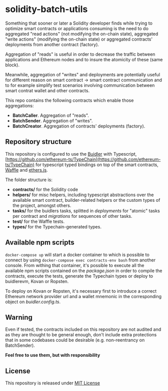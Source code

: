 # solidity-batch-utils

Something that sooner or later a Solidity developer finds while trying to optimize smart contracts or applications consuming is the need to do aggregated "read actions" (not modifying the on-chain state), aggregated "write actions" (modifying the on-chain state) or aggregated contracts' deployments from another contract (factory).

Aggregation of "reads" is useful in order to decrease the traffic between applications and Ethereum nodes and to insure the atomicity of these (same block). 

Meanwhile, aggregation of "writes" and deployments are potentially useful for different reason on smart contract -> smart contract communication and to for example simplify test scenarios involving communication between smart contrat wallet and other contracts.

This repo contains the following contracts which enable those aggregations:
- **BatchCaller**. Aggregation of "reads".
- **BatchSender**. Aggregation of "writes".
- **BatchCreator**. Aggregation of contracts' deployments (factory).

## Repository structure
This repository is configured to use the [Buidler](https://buidler.dev/) with Typescript, [https://github.com/ethereum-ts/TypeChain](https://github.com/ethereum-ts/TypeChain) for typescript typed bindings on top of the smart contracts, [Waffle](https://getwaffle.io/) and [ethers.js](https://github.com/ethers-io/ethers.js/).

The folder structure is:
- **contracts/** for the Solidity code
- **helpers/** for misc helpers, including typescript abstractions over the available smart contract, builder-related helpers or the custom types of the project, amongst others.
- **tasks/** for the buidlers tasks, splitted in *deployments* for "atomic" tasks per contract and *migrations* for sequences of other tasks.
- **test/** for the Waffle tests.
- **types/** for the Typechain-generated types.

## Available npm scripts
`docker-compose up` will start a docker container to which is possible to connect by using `docker-compose exec contracts-env bash` from another console. From withing that container, it's possible to execute all the available npm scripts contained on the *package.json* in order to compile the contracts, execute the tests, generate the Typechain types or deploy to buidlerevm, Kovan or Ropsten.

To deploy on Kovan or Ropsten, it's necessary first to introduce a correct Ethereum network provider url and a wallet mnemonic in the corresponding object on *buidler.config.ts*.


## Warning
Even if tested, the contracts included on this repository are not audited and as they are thought to be general enough, don't include extra protections that in some codebases could be desirable (e.g. non-reentrancy on BatchSender).

**Feel free to use them, but with responsibility**

## License
This repository is released under [MIT License](LICENSE)